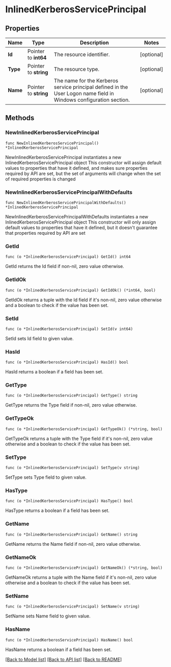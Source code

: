 # InlinedKerberosServicePrincipal

## Properties

Name | Type | Description | Notes
------------ | ------------- | ------------- | -------------
**Id** | Pointer to **int64** | The resource identifier. | [optional] 
**Type** | Pointer to **string** | The resource type. | [optional] 
**Name** | Pointer to **string** | The name for the Kerberos service principal defined in the User Logon name field in Windows configuration section. | [optional] 

## Methods

### NewInlinedKerberosServicePrincipal

`func NewInlinedKerberosServicePrincipal() *InlinedKerberosServicePrincipal`

NewInlinedKerberosServicePrincipal instantiates a new InlinedKerberosServicePrincipal object
This constructor will assign default values to properties that have it defined,
and makes sure properties required by API are set, but the set of arguments
will change when the set of required properties is changed

### NewInlinedKerberosServicePrincipalWithDefaults

`func NewInlinedKerberosServicePrincipalWithDefaults() *InlinedKerberosServicePrincipal`

NewInlinedKerberosServicePrincipalWithDefaults instantiates a new InlinedKerberosServicePrincipal object
This constructor will only assign default values to properties that have it defined,
but it doesn't guarantee that properties required by API are set

### GetId

`func (o *InlinedKerberosServicePrincipal) GetId() int64`

GetId returns the Id field if non-nil, zero value otherwise.

### GetIdOk

`func (o *InlinedKerberosServicePrincipal) GetIdOk() (*int64, bool)`

GetIdOk returns a tuple with the Id field if it's non-nil, zero value otherwise
and a boolean to check if the value has been set.

### SetId

`func (o *InlinedKerberosServicePrincipal) SetId(v int64)`

SetId sets Id field to given value.

### HasId

`func (o *InlinedKerberosServicePrincipal) HasId() bool`

HasId returns a boolean if a field has been set.

### GetType

`func (o *InlinedKerberosServicePrincipal) GetType() string`

GetType returns the Type field if non-nil, zero value otherwise.

### GetTypeOk

`func (o *InlinedKerberosServicePrincipal) GetTypeOk() (*string, bool)`

GetTypeOk returns a tuple with the Type field if it's non-nil, zero value otherwise
and a boolean to check if the value has been set.

### SetType

`func (o *InlinedKerberosServicePrincipal) SetType(v string)`

SetType sets Type field to given value.

### HasType

`func (o *InlinedKerberosServicePrincipal) HasType() bool`

HasType returns a boolean if a field has been set.

### GetName

`func (o *InlinedKerberosServicePrincipal) GetName() string`

GetName returns the Name field if non-nil, zero value otherwise.

### GetNameOk

`func (o *InlinedKerberosServicePrincipal) GetNameOk() (*string, bool)`

GetNameOk returns a tuple with the Name field if it's non-nil, zero value otherwise
and a boolean to check if the value has been set.

### SetName

`func (o *InlinedKerberosServicePrincipal) SetName(v string)`

SetName sets Name field to given value.

### HasName

`func (o *InlinedKerberosServicePrincipal) HasName() bool`

HasName returns a boolean if a field has been set.


[[Back to Model list]](../README.md#documentation-for-models) [[Back to API list]](../README.md#documentation-for-api-endpoints) [[Back to README]](../README.md)


